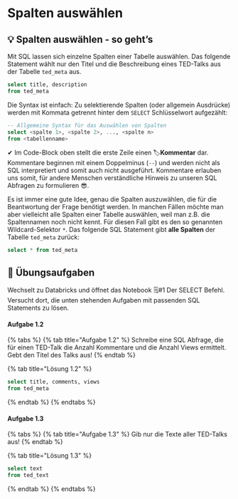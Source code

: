 # Spalten auswählen

## 💡 Spalten auswählen - so geht’s

Mit SQL lassen sich einzelne Spalten einer Tabelle auswählen. Das folgende Statement wählt nur den Titel und die Beschreibung eines TED-Talks aus der Tabelle `ted_meta` aus.

```sql
select title, description 
from ted_meta
```

Die Syntax ist einfach: Zu selektierende Spalten \(oder allgemein Ausdrücke\) werden mit Kommata getrennt hinter dem `SELECT` Schlüsselwort aufgezählt:

```sql
-- Allgemeine Syntax für das Auswählen von Spalten
select <spalte 1>, <spalte 2>, ..., <spalte n>
from <tabellenname>
```

✔ Im Code-Block oben stellt die erste Zeile einen 🏷**Kommentar** dar. Kommentare beginnen mit einem Doppelminus \(`--`\) und werden nicht als SQL interpretiert und somit auch nicht ausgeführt. Kommentare erlauben uns somit, für andere Menschen verständliche Hinweis zu unseren SQL Abfragen zu formulieren 😎. 

Es ist immer eine gute Idee, genau die Spalten auszuwählen, die für die Beantwortung der Frage benötigt werden. In manchen Fällen möchte man aber vielleicht alle Spalten einer Tabelle auswählen, weil man z.B. die Spaltennamen noch nicht kennt. Für diesen Fall gibt es den so genannten Wildcard-Selektor `*`. Das folgende SQL Statement gibt **alle Spalten** der Tabelle `ted_meta` zurück:

```sql
select * from ted_meta
```

## 🧪 Übungsaufgaben

Wechselt zu Databricks und öffnet das Notebook 🗒\#1 Der SELECT Befehl. Versucht dort, die unten stehenden Aufgaben mit passenden SQL Statements zu lösen.

#### Aufgabe 1.2

{% tabs %}
{% tab title="Aufgabe 1.2" %}
Schreibe eine SQL Abfrage, die für einen TED-Talk die Anzahl Kommentare und die Anzahl Views ermittelt. Gebt den Titel des Talks aus!
{% endtab %}

{% tab title="Lösung 1.2" %}
```sql
select title, comments, views
from ted_meta
```
{% endtab %}
{% endtabs %}

#### Aufgabe 1.3

{% tabs %}
{% tab title="Aufgabe 1.3" %}
Gib nur die Texte aller TED-Talks aus!
{% endtab %}

{% tab title="Lösung 1.3" %}
```sql
select text 
from ted_text
```
{% endtab %}
{% endtabs %}

